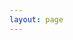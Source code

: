 ```yaml
---
layout: page
---
```


<script setup>
import { VPTeamMembers } from 'vitepress/theme'

const members = [
  {
    avatar: 'https://www.github.com/zyk-code.png',
    name: 'zou yong ke',
    title: 'Creator',
    links: [
      { icon: 'github', link: 'https://www.github.com/zyk-code' },
    ]
  },
]
</script>

<VPTeamMembers size="small" :members="members" />